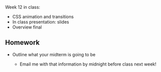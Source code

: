 Week 12 in class:
<ul>
<li>CSS animation and transitions</li>
<li>In class presentation: <https://docs.google.com/presentation/d/1_SnmvLORQ5aQz-GdFD3nMIeESL0aSAH_Xqz0ao37rk4/edit#slide=id.p">slides</a></li>
<li>Overview final</li>
</ul>

<h2>Homework</h2>
<ul>
<li>Outline what your midterm is going to be</li>
<liWireframe your midterm</li>
<ul>
<li>Email me with that information by midnight before class next week!</li>
</ul>

</ul>
